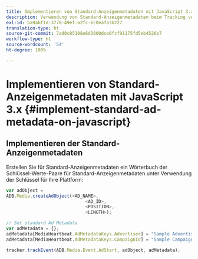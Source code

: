 ```yaml
---
title: Implementieren von Standard-Anzeigenmetadaten mit JavaScript 3.x
description: Verwendung von Standard-Anzeigenmetadaten beim Tracking von Anzeigen in einem Browser mit JavaScript 3.x-Programmen.
exl-id: ba9abf1d-3778-49ef-a2fc-6c0eafa3b227
translation-type: ht
source-git-commit: 7ad0c85108e6d3800dce0fcf91175fd5eb4526e7
workflow-type: ht
source-wordcount: '54'
ht-degree: 100%

---
```


# Implementieren von Standard-Anzeigenmetadaten mit JavaScript 3.x {#implement-standard-ad-metadata-on-javascript}

## Implementieren der Standard-Anzeigenmetadaten

Erstellen Sie für Standard-Anzeigenmetadaten ein Wörterbuch der Schlüssel-Werte-Paare für Standard-Anzeigenmetadaten unter Verwendung der Schlüssel für Ihre Plattform:

```js
var adObject =
ADB.Media.createAdObject(<AD_NAME>,
                              <AD_ID>,
                              <POSITION>,
                              <LENGTH>);

// Set standard Ad Metadata
var adMetadata = {};
adMetadata[MediaHeartbeat.AdMetadataKeys.Advertiser] = "Sample Advertiser";
adMetadata[MediaHeartbeat.AdMetadataKeys.CampaignId] = "Sample Campaign";

tracker.trackEvent(ADB.Media.Event.AdStart, adObject, adMetadata);
```

